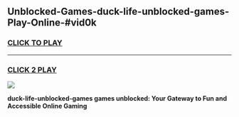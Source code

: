 
## Unblocked-Games-duck-life-unblocked-games-Play-Online-#vid0k
<h3>
<a href="https://premium.freeplayer.one?title=duck-life-unblocked-games&ref=27F">CLICK TO PLAY</a></h3>
<hr>

<h3>
<a href="https://premium.freeplayer.one?title=duck-life-unblocked-games&ref=27F">CLICK 2 PLAY</a>
  
</h3>

<a href="https://premium.freeplayer.one?title=duck-life-unblocked-games&ref=27F"><img src="https://clearcache.store/games.png"></a>


**duck-life-unblocked-games games unblocked: Your Gateway to Fun and Accessible Online Gaming**
